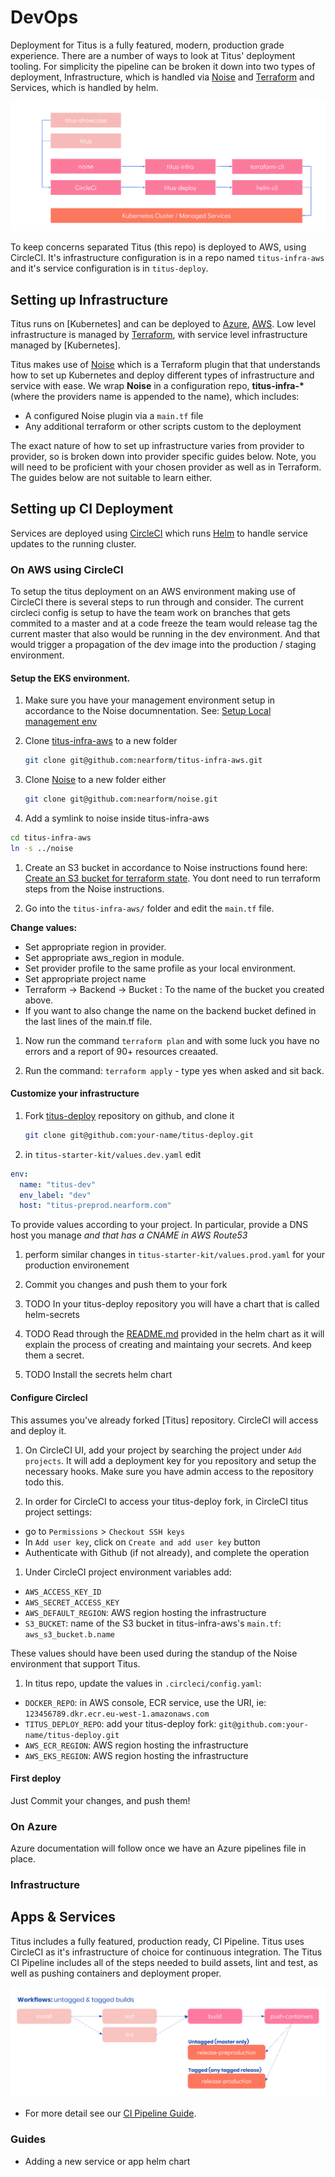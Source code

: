 # DevOps
Deployment for Titus is a fully featured, modern, production grade experience. There are a number of ways to look at Titus' deployment tooling. For simplicity the pipeline can be broken it down into two types of deployment, Infrastructure, which is handled via [Noise] and [Terraform] and Services, which is handled by helm.

![titus-infrastructure-pipeline](../img/titus-pipeline.svg)

To keep concerns separated Titus (this repo) is deployed to AWS, using CircleCI. It's infrastructure configuration is in a repo named `titus-infra-aws` and it's service configuration is in `titus-deploy`.

## Setting up Infrastructure
Titus runs on [Kubernetes] and can be deployed to [Azure], [AWS]. Low level infrastructure is managed by [Terraform], with service level infrastructure managed by [Kubernetes].

Titus makes use of [Noise] which is a Terraform plugin that that understands how to set up Kubernetes and deploy different types of infrastructure and service with ease. We wrap __Noise__ in a configuration repo, __titus-infra-*__ (where the providers name is appended to the name), which includes:

- A configured Noise plugin via a `main.tf` file
- Any additional terraform or other scripts custom to the deployment

The exact nature of how to set up infrastructure varies from provider to provider, so is broken down into provider specific guides below. Note, you will need to be proficient with your chosen provider as well as in Terraform. The guides below are not suitable to learn either.

## Setting up CI Deployment
Services are deployed using [CircleCI] which runs [Helm] to handle service updates to the running cluster.

### On AWS using CircleCI

To setup the titus deployment on an AWS environment making use of CircleCI there is several steps to run through and consider.
The current circleci config is setup to have the team work on branches that gets commited to a master and at a code freeze
the team would release tag the current master that also would be running in the dev environment. And that would trigger a propagation
of the dev image into the production / staging environment.


#### Setup the EKS environment.

1. Make sure you have your management environment setup in accordance to the Noise documnentation. See: [Setup Local management env](https://nearform.github.io/noise/#/setup-local/)

1. Clone [titus-infra-aws] to a new folder
   ```sh
   git clone git@github.com:nearform/titus-infra-aws.git
   ```

1. Clone [Noise] to a new folder either
   ```sh
   git clone git@github.com:nearform/noise.git
   ```

1. Add a symlink to noise inside titus-infra-aws
  ```sh
  cd titus-infra-aws
  ln -s ../noise
  ```

1. Create an S3 bucket in accordance to Noise instructions found here: [Create an S3 bucket for terraform state](https://nearform.github.io/noise/#/providers/aws/).
You dont need to run terraform steps from the Noise instructions.

1. Go into the `titus-infra-aws/` folder and edit the `main.tf` file.

  __Change values:__

  * Set appropriate region in provider.
  * Set appropriate aws_region in module.
  * Set provider profile to the same profile as your local environment.
  * Set appropriate project name
  * Terraform -> Backend -> Bucket : To the name of the bucket you created above.
  * If you want to also change the name on the backend bucket defined in the last lines of the main.tf file.

1. Now run the command `terraform plan` and with some luck you have no errors and a report of 90+ resources creaated.

1. Run the command: `terraform apply` - type yes when asked and sit back.


#### Customize your infrastructure

1. Fork [titus-deploy] repository on github, and clone it
   ```sh
   git clone git@github.com:your-name/titus-deploy.git
   ```

1. in `titus-starter-kit/values.dev.yaml` edit
  ```yaml
  env:
    name: "titus-dev"
    env_label: "dev"
    host: "titus-preprod.nearform.com"
  ```
  To provide values according to your project. In particular, provide a DNS host you manage *and that has a CNAME in AWS Route53*

1. perform similar changes in `titus-starter-kit/values.prod.yaml` for your production environement

1. Commit you changes and push them to your fork

1. TODO In your titus-deploy repository you will have a chart that is called helm-secrets

1. TODO Read through the [README.md](https://github.com/nearform/titus-deploy/tree/master/titus-secrets) provided in the helm chart as it will explain the process of creating and maintaing your secrets. And keep them a secret.

1. TODO Install the secrets helm chart


#### Configure CirclecI

This assumes you've already forked [Titus] repository. CircleCI will access and deploy it.


1. On CircleCI UI, add your project by searching the project under `Add projects`.
  It will add a deployment key for you repository and setup the necessary hooks.
  Make sure you have admin access to the repository todo this.

1. In order for CircleCI to access your titus-deploy fork, in CircleCI titus project settings:
  - go to `Permissions` > `Checkout SSH keys`
  - In `Add user key`, click on `Create and add user key` button
  - Authenticate with Github (if not already), and complete the operation

1. Under CircleCI project environment variables add:
  - `AWS_ACCESS_KEY_ID`
  - `AWS_SECRET_ACCESS_KEY`
  - `AWS_DEFAULT_REGION`: AWS region hosting the infrastructure
  - `S3_BUCKET`: name of the S3 bucket in titus-infra-aws's `main.tf`: `aws_s3_bucket.b.name`

  These values should have been used during the standup of the Noise environment that support Titus.

1. In titus repo, update the values in `.circleci/config.yaml`:
  - `DOCKER_REPO`: in AWS console, ECR service, use the URI, ie: `123456789.dkr.ecr.eu-west-1.amazonaws.com`
  - `TITUS_DEPLOY_REPO`: add your titus-deploy fork: `git@github.com:your-name/titus-deploy.git`
  - `AWS_ECR_REGION`: AWS region hosting the infrastructure
  - `AWS_EKS_REGION`: AWS region hosting the infrastructure


#### First deploy

Just Commit your changes, and push them!


### On Azure
Azure documentation will follow once we have an Azure pipelines file in place.

### Infrastructure


## Apps & Services
Titus includes a fully featured, production ready, CI Pipeline. Titus uses CircleCI as it's infrastructure of choice for continuous integration. The Titus CI Pipeline includes all of the steps needed to build assets, lint and test, as well as pushing containers and deployment proper.

![titus-ci-pipeline](../img/titus-ci-pipeline.svg)

- For more detail see our [CI Pipeline Guide](devops/ci-pipeline.md).

### Guides

- Adding a new service or app helm chart

[CircleCI]: https://circleci.com
[Noise]: https://nearform.github.io/noise
[titus-infra-aws]: https://github.com/nearform/titus-infra-aws
[titus-deploy]: https://github.com/nearform/titus-deploy
[Terraform]: https://www.terraform.io
[Azure]: https://azure.microsoft.com
[AWS]: https://aws.amazon.com
[Helm]: https://helm.sh

<!-- Images -->
[titu__s-devops-quote]: ../img/titus-devops-quote.svg
